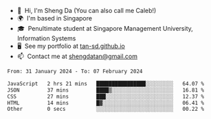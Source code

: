 <!---
tan-sd/tan-sd is a ✨ special ✨ repository because its `README.md` (this file) appears on your GitHub profile.
You can click the Preview link to take a look at your changes.
--->
- 👋  Hi, I'm Sheng Da (You can also call me Caleb!)
- 🌍  I'm based in Singapore
- 🎓  Penultimate student at Singapore Management University, Information Systems
- 🖥️  See my portfolio at [tan-sd.github.io](https://tan-sd.github.io/)
- 📫  Contact me at [shengdatan@gmail.com](mailto:shengdatan@gmail.com)

<!--START_SECTION:waka-->

```txt
From: 31 January 2024 - To: 07 February 2024

JavaScript   2 hrs 21 mins   ████████████████░░░░░░░░░   64.07 %
JSON         37 mins         ████▒░░░░░░░░░░░░░░░░░░░░   16.81 %
CSS          27 mins         ███░░░░░░░░░░░░░░░░░░░░░░   12.37 %
HTML         14 mins         █▓░░░░░░░░░░░░░░░░░░░░░░░   06.41 %
Other        0 secs          ░░░░░░░░░░░░░░░░░░░░░░░░░   00.22 %
```

<!--END_SECTION:waka-->

